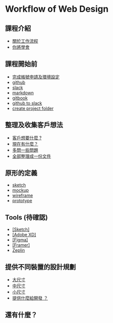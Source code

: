# Workflow of Web Design

## 課程介紹

  * [關於工作流程](ke-cheng-jie-shao/guan-yu-gong-zuo-liu-cheng.md)
  * [你將學會](ke-cheng-jie-shao/ni-jiang-xue-hui.md)

## 課程開始前

  * [完成帳號申請及環境設定](ke-cheng-kai-shi-qian/wan-cheng-zhang-hao-shen-qing-ji-huan-jing-she-ding.md)
  * [github](ke-cheng-kai-shi-qian/github.md)
  * [slack](ke-cheng-kai-shi-qian/slack.md)
  * [markdown](ke-cheng-kai-shi-qian/markdown.md)
  * [gitbook](ke-cheng-kai-shi-qian/gitbook.md)
  * [github to slack](ke-cheng-kai-shi-qian/github-to-slack.md)
  * [create project folder](ke-cheng-kai-shi-qian/create-project-folder.md)

## 整理及收集客戶想法

  * [客戶想要什麼 ?](zheng-li-ji-shou-ji-ke-hu-xiang-fa/ke-hu-xiang-yao-shi-mo.md)
  * [現在有什麼？](zheng-li-ji-shou-ji-ke-hu-xiang-fa/xian-zai-you-shi-mo.md)
  * [多問一些問題](zheng-li-ji-shou-ji-ke-hu-xiang-fa/duo-wen-yi-xie-wen-ti.md)
  * [全部整理成一份文件](zheng-li-ji-shou-ji-ke-hu-xiang-fa/quan-bu-zheng-li-cheng-yi-fen-wen-jian.md)

## 原形的定義

  * [sketch](sketching-wireframing-prototyping-sha-sha-fen-bu-qing-chu/sketch.md)
  * [mockup](mockup.md)
  * [wireframe](sketching-wireframing-prototyping-sha-sha-fen-bu-qing-chu/wireframe.md)
  * [prototype](sketching-wireframing-prototyping-sha-sha-fen-bu-qing-chu/prototype.md)

## Tools \(待確認)
  * [\[Sketch\]](tools-dai-que-ren/sketch.md)
  * [\[Adobe XD\]](tools-dai-que-ren/adobe-xd.md)
  * [\[Figma\]](tools-dai-que-ren/figma.md)
  * [\[Framer\]](tools-dai-que-ren/framer.md)
  * [Zeplin](tools-dai-que-ren/zeplin.md)

## 提供不同裝置的設計規劃
  * [大尺寸](ti-gong-bu-tong-zhuang-zhi-de-she-ji-gui-hua/da-chi-cun.md)
  * [中尺寸](ti-gong-bu-tong-zhuang-zhi-de-she-ji-gui-hua/zhong-chi-cun.md)
  * [小尺寸](ti-gong-bu-tong-zhuang-zhi-de-she-ji-gui-hua/xiao-chi-cun.md)
  * [提供什麼給開發 ？](ti-gong-bu-tong-zhuang-zhi-de-she-ji-gui-hua/ti-gong-shi-mo-kai-fa.md)

## 還有什麼？

